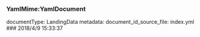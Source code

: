 ### YamlMime:YamlDocument
documentType: LandingData
metadata:
    document_id_source_file: index.yml
    ### 2018/4/9 15:33:37
